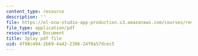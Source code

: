 ```yaml
---
content_type: resource
description: ''
file: https://ol-ocw-studio-app-production.s3.amazonaws.com/courses/res-6-008-digital-signal-processing-spring-2011/4f98c4942b694a42230624f0a57dcec5_dHveJh0UbY8.pdf
file_type: application/pdf
resourcetype: Document
title: 3play pdf file
uid: 4f98c494-2b69-4a42-2306-24f0a57dcec5
---
```

